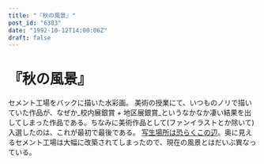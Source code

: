 ```yaml
---
title: "『秋の風景』"
post_id: "6383"
date: "1992-10-12T14:00:06Z"
draft: false
---
```


# 『秋の風景』

セメント工場をバックに描いた水彩画。 美術の授業にて、いつものノリで描いていた作品が、なぜか_校内展銀賞 + 地区展銀賞_というなかなか凄い結果を出してしまった作品である。ちなみに美術作品として(ファンイラストとか除いて)入選したのは、これが最初で最後である。  [写生場所は恐らくこの辺](https://www.google.co.jp/maps/@35.940711,139.337592,3a,75y,34.79h,95.36t/data=!3m4!1e1!3m2!1s3TfJl9DgCF2KcOAbpBQcKA!2e0)。奥に見えるセメント工場は大幅に改築されてしまったので、現在の風景とはだいぶ異なっている。
